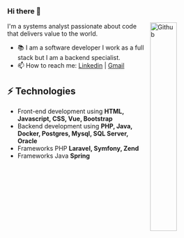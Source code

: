 ### Hi there 👋

<img width="35%" align="right" alt="Github" src="https://user-images.githubusercontent.com/48678280/88862734-4903af80-d201-11ea-968b-9c939d88a37c.gif" />

I'm a systems analyst passionate about code that delivers value to the world.

- 📚 I am a software developer I work as a full stack but I am a backend specialist.
- 📫 How to reach me: [Linkedin](https://www.linkedin.com/in/alex-barreto-406615128) | [Gmail](mailto:alexssb2003@gmail.com)


## ⚡ Technologies 
- Front-end development using **HTML, Javascript, CSS, Vue, Bootstrap**
- Backend development using **PHP, Java, Docker, Postgres, Mysql, SQL Server, Oracle**
- Frameworks PHP **Laravel, Symfony, Zend**
- Frameworks Java **Spring**
